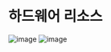 # 하드웨어 리소스

![image](https://user-images.githubusercontent.com/59350891/103666952-a5d97200-4fb8-11eb-91a2-17c4ea6719e4.png)
![image](https://user-images.githubusercontent.com/59350891/103666965-a8d46280-4fb8-11eb-8526-781a9e5e56aa.png)
